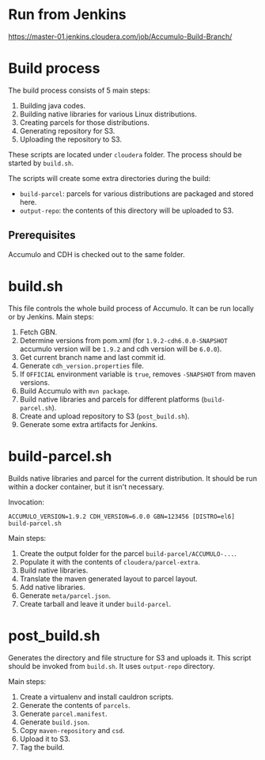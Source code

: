 # Run from Jenkins

https://master-01.jenkins.cloudera.com/job/Accumulo-Build-Branch/

# Build process

The build process consists of 5 main steps:

 1. Building java codes.
 2. Building native libraries for various Linux distributions.
 3. Creating parcels for those distributions.
 4. Generating repository for S3.
 5. Uploading the repository to S3.

These scripts are located under `cloudera` folder. The process should be started by `build.sh`.

The scripts will create some extra directories during the build:

 - `build-parcel`: parcels for various distributions are packaged and stored here.
 - `output-repo`: the contents of this directory will be uploaded to S3.

## Prerequisites

Accumulo and CDH is checked out to the same folder.

# build.sh

This file controls the whole build process of Accumulo. It can be run locally or by Jenkins. Main steps:

 1. Fetch GBN.
 2. Determine versions from pom.xml (for `1.9.2-cdh6.0.0-SNAPSHOT` accumulo version  will be `1.9.2` and cdh version will be `6.0.0`).
 3. Get current branch name and last commit id.
 4. Generate `cdh_version.properties` file.
 5. If `OFFICIAL` environment variable is `true`, removes `-SNAPSHOT` from maven versions.
 6. Build Accumulo with `mvn package`.
 7. Build native libraries and parcels for different platforms (`build-parcel.sh`).
 8. Create and upload repository to S3 (`post_build.sh`).
 9. Generate some extra artifacts for Jenkins.

# build-parcel.sh

Builds native libraries and parcel for the current distribution. It should be run within a docker container, but it isn't necessary.

Invocation:

`ACCUMULO_VERSION=1.9.2 CDH_VERSION=6.0.0 GBN=123456 [DISTRO=el6] build-parcel.sh`

Main steps:

1. Create the output folder for the parcel `build-parcel/ACCUMULO-...`.
2. Populate it with the contents of `cloudera/parcel-extra`.
3. Build native libraries.
4. Translate the maven generated layout to parcel layout.
5. Add native libraries.
6. Generate `meta/parcel.json`.
7. Create tarball and leave it under `build-parcel`.

# post_build.sh

Generates the directory and file structure for S3 and uploads it. This script should be invoked from `build.sh`. It uses `output-repo` directory.

Main steps:

1. Create a virtualenv and install cauldron scripts.
2. Generate the contents of `parcels`.
3. Generate `parcel.manifest`.
4. Generate `build.json`.
5. Copy `maven-repository` and `csd`.
6. Upload it to S3.
7. Tag the build.

